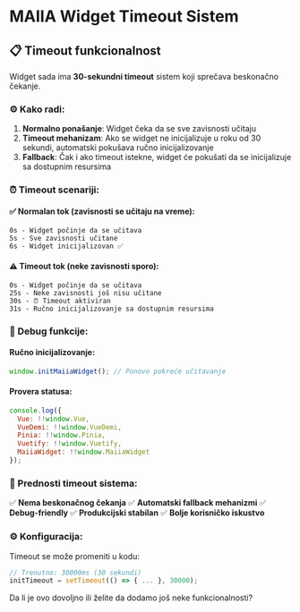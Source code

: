 # MAIIA Widget Timeout Sistem

## 📋 Timeout funkcionalnost

Widget sada ima **30-sekundni timeout** sistem koji sprečava beskonačno čekanje.

### ⚙️ Kako radi:

1. **Normalno ponašanje**: Widget čeka da se sve zavisnosti učitaju
2. **Timeout mehanizam**: Ako se widget ne inicijalizuje u roku od 30 sekundi, automatski pokušava ručno inicijalizovanje
3. **Fallback**: Čak i ako timeout istekne, widget će pokušati da se inicijalizuje sa dostupnim resursima

### ⏰ Timeout scenariji:

#### ✅ **Normalan tok** (zavisnosti se učitaju na vreme):
```
0s - Widget počinje da se učitava
5s - Sve zavisnosti učitane
6s - Widget inicijalizovan ✅
```

#### ⚠️ **Timeout tok** (neke zavisnosti sporo):
```
0s - Widget počinje da se učitava
25s - Neke zavisnosti još nisu učitane
30s - ⏰ Timeout aktiviran
31s - Ručno inicijalizovanje sa dostupnim resursima
```

### 🔧 Debug funkcije:

#### **Ručno inicijalizovanje**:
```javascript
window.initMaiiaWidget(); // Ponovo pokreće učitavanje
```

#### **Provera statusa**:
```javascript
console.log({
  Vue: !!window.Vue,
  VueDemi: !!window.VueDemi,
  Pinia: !!window.Pinia,
  Vuetify: !!window.Vuetify,
  MaiiaWidget: !!window.MaiiaWidget
});
```

### 🎯 Prednosti timeout sistema:

✅ **Nema beskonačnog čekanja**
✅ **Automatski fallback mehanizmi**
✅ **Debug-friendly**
✅ **Produkcijski stabilan**
✅ **Bolje korisničko iskustvo**

### ⚙️ Konfiguracija:

Timeout se može promeniti u kodu:
```javascript
// Trenutno: 30000ms (30 sekundi)
initTimeout = setTimeout(() => { ... }, 30000);
```

Da li je ovo dovoljno ili želite da dodamo još neke funkcionalnosti?
